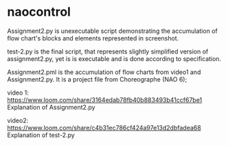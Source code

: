 # naocontrol

Assignment2.py is unexecutable script demonstrating the accumulation of flow chart's blocks and elements represented in screenshot.

test-2.py is the final script, that represents slightly simplified version of assignment2.py, yet is is executable and is done according to specification.

Assignment2.pml is the accumulation of flow charts from video1 and Assignment2.py. It is a project file from Choreographe (NAO 6);

video 1: https://www.loom.com/share/3164edab78fb40b883493b41ccf67be1
Explanation of Assignment2.py

video2: https://www.loom.com/share/c4b31ec786cf424a97e13d2dbfadea68 
Explanation of test-2.py
